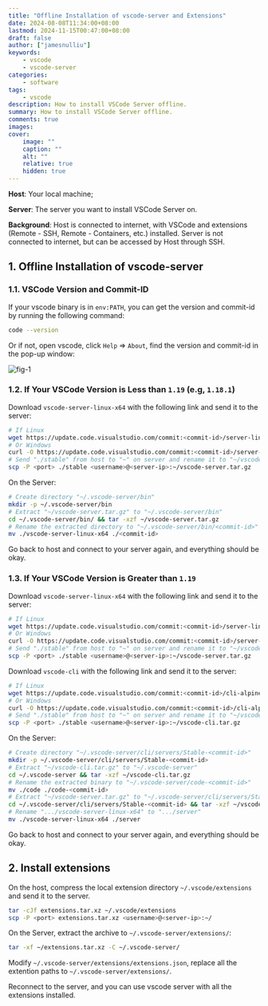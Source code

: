 ```yaml
---
title: "Offline Installation of vscode-server and Extensions"
date: 2024-08-08T11:34:00+08:00
lastmod: 2024-11-15T00:47:00+08:00
draft: false
author: ["jamesnulliu"]
keywords: 
    - vscode
    - vscode-server
categories:
    - software
tags:
    - vscode
description: How to install VSCode Server offline.
summary: How to install VSCode Server offline.
comments: true
images: 
cover:
    image: ""
    caption: ""
    alt: ""
    relative: true
    hidden: true
---
```


**Host**: Your local machine;

**Server**: The server you want to install VSCode Server on.

**Background**: Host is connected to internet, with VSCode and extensions (Remote - SSH, Remote - Containers, etc.) installed. Server is not connected to internet, but can be accessed by Host through SSH.

## 1. Offline Installation of vscode-server

### 1.1. VSCode Version and Commit-ID

If your vscode binary is in `env:PATH`, you can get the version and commit-id by running the following command:

```bash {linenos=true}
code --version
```

Or if not, open vscode, click `Help` => `About`, find the version and commit-id in the pop-up window:

![fig-1](/imgs/blogs/offline-installation-of-vscode-server-and-extensions/commit-id.png)

### 1.2. If Your VSCode Version is Less than `1.19` (e.g, `1.18.1`)


Download `vscode-server-linux-x64` with the following link and send it to the server:

```bash {linenos=true}
# If Linux
wget https://update.code.visualstudio.com/commit:<commit-id>/server-linux-x64/stable
# Or Windows
curl -O https://update.code.visualstudio.com/commit:<commit-id>/server-linux-x64/stable
# Send "./stable" from host to "~" on server and rename it to "~/vscode-server.tar.gz"
scp -P <port> ./stable <username>@<server-ip>:~/vscode-server.tar.gz
```

On the Server:

```bash {linenos=true}
# Create directory "~/.vscode-server/bin"
mkdir -p ~/.vscode-server/bin 
# Extract "~/vscode-server.tar.gz" to "~/.vscode-server/bin"
cd ~/.vscode-server/bin/ && tar -xzf ~/vscode-server.tar.gz
# Rename the extracted directory to "~/.vscode-server/bin/<commit-id>"
mv ./vscode-server-linux-x64 ./<commit-id>
```

Go back to host and connect to your server again, and everything should be okay.

### 1.3. If Your VSCode Version is Greater than `1.19`

Download `vscode-server-linux-x64` with the following link and send it to the server:

```bash {linenos=true}
# If Linux
wget https://update.code.visualstudio.com/commit:<commit-id>/server-linux-x64/stable
# Or Windows
curl -O https://update.code.visualstudio.com/commit:<commit-id>/server-linux-x64/stable
# Send "./stable" from host to "~" on server and rename it to "~/vscode-server.tar.gz"
scp -P <port> ./stable <username>@<server-ip>:~/vscode-server.tar.gz
```

Download `vscode-cli` with the following link and send it to the server:

```bash {linenos=true}
# If Linux
wget https://update.code.visualstudio.com/commit:<commit-id>/cli-alpine-x64/stable
# Or Windows
curl -O https://update.code.visualstudio.com/commit:<commit-id>/cli-alpine-x64/stable
# Send "./stable" from host to "~" on server and rename it to "~/vscode-cli.tar.gz"
scp -P <port> ./stable <username>@<server-ip>:~/vscode-cli.tar.gz
```

On the Server:

```bash {linenos=true}
# Create directory "~/.vscode-server/cli/servers/Stable-<commit-id>"
mkdir -p ~/.vscode-server/cli/servers/Stable-<commit-id>
# Extract "~/vscode-cli.tar.gz" to "~/.vscode-server"
cd ~/.vscode-server && tar -xzf ~/vscode-cli.tar.gz
# Rename the extracted binary to "~/.vscode-server/code-<commit-id>"
mv ./code ./code-<commit-id>
# Extract "~/vscode-server.tar.gz" to "~/.vscode-server/cli/servers/Stable-<commit-id>"
cd ~/.vscode-server/cli/servers/Stable-<commit-id> && tar -xzf ~/vscode-server.tar.gz
# Rename ".../vscode-server-linux-x64" to ".../server"
mv ./vscode-server-linux-x64 ./server
```

Go back to host and connect to your server again, and everything should be okay.

## 2. Install extensions

On the host, compress the local extension directory `~/.vscode/extensions` and send it to the server.

```bash {linenos=true}
tar -cJf extensions.tar.xz ~/.vscode/extensions
scp -P <port> extensions.tar.xz <username>@<server-ip>:~/
```

On the Server, extract the archive to `~/.vscode-server/extensions/`:

```bash {linenos=true}
tar -xf ~/extensions.tar.xz -C ~/.vscode-server/
```

Modify `~/.vscode-server/extensions/extensions.json`, replace all the extention paths to `~/.vscode-server/extensions/`.

Reconnect to the server, and you can use vscode server with all the extensions installed.